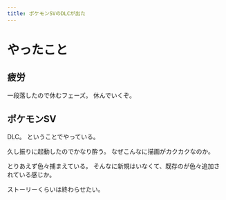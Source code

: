 ```yaml
---
title: ポケモンSVのDLCが出た
---
```


# やったこと

## 疲労

一段落したので休むフェーズ。
休んでいくぞ。

## ポケモンSV

DLC。
ということでやっている。

久し振りに起動したのでかなり酔う。
なぜこんなに描画がカクカクなのか。

とりあえず色々捕まえている。
そんなに新規はいなくて、既存のが色々追加されている感じか。

ストーリーくらいは終わらせたい。
